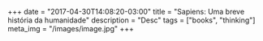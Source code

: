 +++
date = "2017-04-30T14:08:20-03:00"
title = "Sapiens: Uma breve história da humanidade"
description = "Desc"
tags = ["books", "thinking"]
meta_img = "/images/image.jpg"
+++

<!-- Olá a todos, primeiro post para estrear o blog será sobre o livro que li recentemente, [*Sapiens: Uma breve história da humanidade*](https://www.amazon.com.br/Sapiens-Uma-Breve-Hist%C3%B3ria-Humanidade/dp/8525432180/ref=sr_1_1?ie=UTF8&qid=1493573021&sr=8-1&keywords=sapiens). Barack Obama e Bill Gates falaram bem do livro, o que me deixou bem curioso, depois ouvi um podcast com o autor do livro que me deixou muito animado para ler. -->
<!--  -->
<!-- Se preparem, pois Harari fará uma viagem desde os tempos pré-históricos até os dias atuais, narrando os principais acontecimentos do sapiens nesse planeta. Prepare-se se você for religioso, feminista, capitalista, socialista  ou carnívoro pois Harari fará provocações que deixam o leitor desconfortado, ainda assim, será uma leitura de grande aprendizado e principalmente conhecer a história do animal mais temido do planeta terra: o homo sapiens. Como não li previamente com o desejo de realizar esse post, comentarei apenas dos principais acontecimentos que ficaram na mente. -->
<!--  -->
<!-- 1. 6 espécies de seres humanos coexistindo -->
<!-- 2. revolução cognitiva e acreditar naquilo que não existe -->
<!-- 3. sociedades patriarcais -->
<!-- 4. -->
